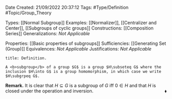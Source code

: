 <div class="topSpace"></div>

Date Created: 21/09/2022 20:37:12
Tags: #Type/Definition #Topic/Group_Theory

Types: [[Normal Subgroup]]
Examples: [[Normalizer]], [[Centralizer and Center]], [[Subgroups of cyclic groups]]
Constructions: [[Composition Series]]
Generalizations: <i>Not Applicable</i>

Properties: [[Basic properties of subgroups]]
Sufficiencies: [[Generating Set (Group)]]
Equivalences: <i>Not Applicable</i>
Justifications: <i>Not Applicable</i>

``` ad-Definition
title: Definition.

A <b>subgroup</b> of a group $G$ is a group $H\subseteq G$ where the inclusion $H\into G$ is a group homomorphism, in which case we write $H\subgrpeq G$.

```

<b>Remark.</b> It is clear that $H\subseteq G$ is a subgroup of $G$ iff $0\in H$ and that $H$ is closed under the operation and inversion.<span style="float:right;">$\blacklozenge$</span>
